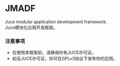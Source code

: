 # JMADF
Juce modular application development framework.   
Juce模块化应用开发框架。

### 注意事项
- 在使用本框架前，请确保你有JUCE许可证。
- 如无JUCE许可证，你可在GPLv3协议下发布你的应用。
